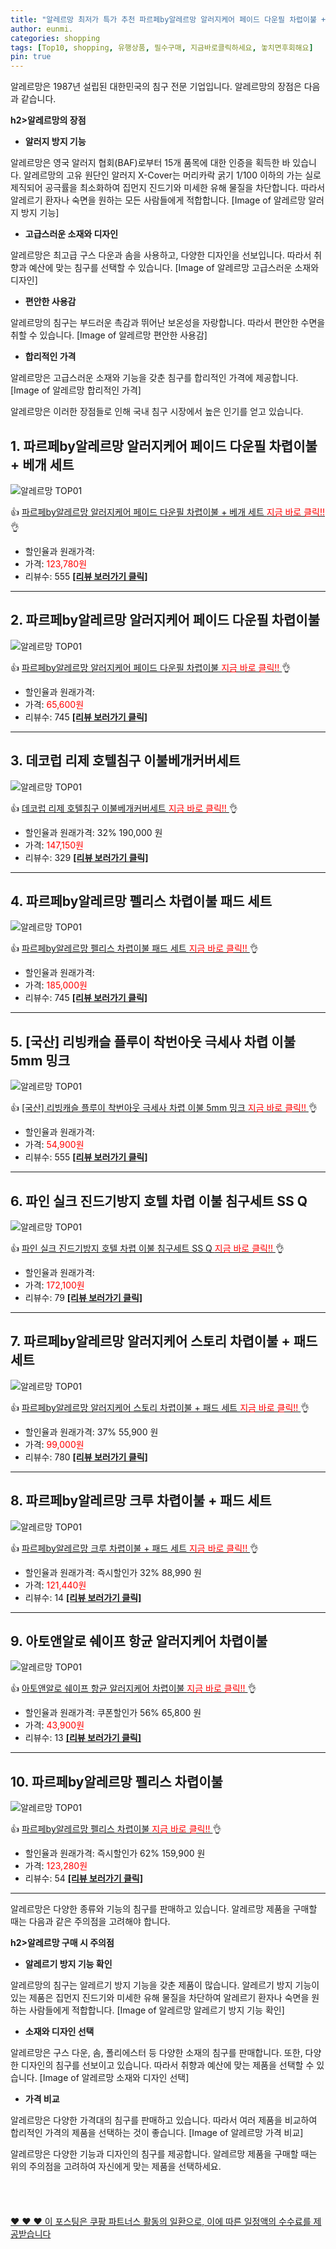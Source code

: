 ```yaml
---
title: "알레르망 최저가 특가 추천 파르페by알레르망 알러지케어 페이드 다운필 차렵이불 + 베개 세트 비교 장점 구매가이드"
author: eunmi.
categories: shopping
tags: [Top10, shopping, 유행상품, 필수구매, 지금바로클릭하세요, 놓치면후회해요]
pin: true
---
```

알레르망은 1987년 설립된 대한민국의 침구 전문 기업입니다. 알레르망의 장점은 다음과 같습니다.

**h2>알레르망의 장점**

* **알러지 방지 기능**

알레르망은 영국 알러지 협회(BAF)로부터 15개 품목에 대한 인증을 획득한 바 있습니다. 알레르망의 고유 원단인 알러지 X-Cover는 머리카락 굵기 1/100 이하의 가는 실로 제직되어 공극률을 최소화하여 집먼지 진드기와 미세한 유해 물질을 차단합니다. 따라서 알레르기 환자나 숙면을 원하는 모든 사람들에게 적합합니다.
[Image of 알레르망 알러지 방지 기능]

* **고급스러운 소재와 디자인**

알레르망은 최고급 구스 다운과 솜을 사용하고, 다양한 디자인을 선보입니다. 따라서 취향과 예산에 맞는 침구를 선택할 수 있습니다.
[Image of 알레르망 고급스러운 소재와 디자인]

* **편안한 사용감**

알레르망의 침구는 부드러운 촉감과 뛰어난 보온성을 자랑합니다. 따라서 편안한 수면을 취할 수 있습니다.
[Image of 알레르망 편안한 사용감]

* **합리적인 가격**

알레르망은 고급스러운 소재와 기능을 갖춘 침구를 합리적인 가격에 제공합니다.
[Image of 알레르망 합리적인 가격]

알레르망은 이러한 장점들로 인해 국내 침구 시장에서 높은 인기를 얻고 있습니다.

   

## 1. 파르페by알레르망 알러지케어 페이드 다운필 차렵이불 + 베개 세트

![알레르망 TOP01](https://thumbnail6.coupangcdn.com/thumbnails/remote/230x230ex/image/retail/images/2023/08/22/18/1/665a2881-f5e4-49fa-92e7-8d90649967c9.jpg)


👍 [파르페by알레르망 알러지케어 페이드 다운필 차렵이불 + 베개 세트 <font color=red> 지금 바로 클릭!! </font> ](https://link.coupang.com/re/AFFSDP?lptag=AF3617701&subid=GithubCoopas&pageKey=7547160350&traceid=V0-153&itemId=19853074756&vendorItemId=86954221507) 👌 


- 할인율과 원래가격: 
- 가격: <span style='color:red'>123,780원</span>
- 리뷰수: 555  [**[리뷰 보러가기 클릭]**](https://link.coupang.com/re/AFFSDP?lptag=AF3617701&subid=GithubCoopas&pageKey=7547160350&traceid=V0-153&itemId=19853074756&vendorItemId=86954221507)

---


   

## 2. 파르페by알레르망 알러지케어 페이드 다운필 차렵이불

![알레르망 TOP01](https://thumbnail10.coupangcdn.com/thumbnails/remote/230x230ex/image/retail/images/2023/08/24/15/0/e59e121b-6b0c-4d90-b4e7-94b3c2a4cf74.jpg)


👍 [파르페by알레르망 알러지케어 페이드 다운필 차렵이불 <font color=red> 지금 바로 클릭!! </font> ](https://link.coupang.com/re/AFFSDP?lptag=AF3617701&subid=GithubCoopas&pageKey=7551574811&traceid=V0-153&itemId=19874550866&vendorItemId=86975202120) 👌 


- 할인율과 원래가격: 
- 가격: <span style='color:red'>65,600원</span>
- 리뷰수: 745  [**[리뷰 보러가기 클릭]**](https://link.coupang.com/re/AFFSDP?lptag=AF3617701&subid=GithubCoopas&pageKey=7551574811&traceid=V0-153&itemId=19874550866&vendorItemId=86975202120)

---


   

## 3. 데코럽 리제 호텔침구 이불베개커버세트

![알레르망 TOP01](https://thumbnail6.coupangcdn.com/thumbnails/remote/230x230ex/image/rs_quotation_api/xhurkq6z/173a1140d72b4857a4f42b2649b3f2da.jpg)


👍 [데코럽 리제 호텔침구 이불베개커버세트 <font color=red> 지금 바로 클릭!! </font> ](https://link.coupang.com/re/AFFSDP?lptag=AF3617701&subid=GithubCoopas&pageKey=7565068601&traceid=V0-153&itemId=19939424778&vendorItemId=87183631101) 👌 


- 할인율과 원래가격: 32%  190,000   원
- 가격: <span style='color:red'>147,150원</span>
- 리뷰수: 329  [**[리뷰 보러가기 클릭]**](https://link.coupang.com/re/AFFSDP?lptag=AF3617701&subid=GithubCoopas&pageKey=7565068601&traceid=V0-153&itemId=19939424778&vendorItemId=87183631101)

---


   

## 4. 파르페by알레르망 펠리스 차렵이불 패드 세트

![알레르망 TOP01](https://thumbnail10.coupangcdn.com/thumbnails/remote/230x230ex/image/retail/images/2023/08/22/17/8/863f91fe-bb7f-4b87-83f2-710fa16f5f20.jpg)


👍 [파르페by알레르망 펠리스 차렵이불 패드 세트 <font color=red> 지금 바로 클릭!! </font> ](https://link.coupang.com/re/AFFSDP?lptag=AF3617701&subid=GithubCoopas&pageKey=7547160385&traceid=V0-153&itemId=19853074901&vendorItemId=86954221637) 👌 


- 할인율과 원래가격: 
- 가격: <span style='color:red'>185,000원</span>
- 리뷰수: 745  [**[리뷰 보러가기 클릭]**](https://link.coupang.com/re/AFFSDP?lptag=AF3617701&subid=GithubCoopas&pageKey=7547160385&traceid=V0-153&itemId=19853074901&vendorItemId=86954221637)

---


   

## 5. [국산] 리빙캐슬 플루이 착번아웃 극세사 차렵 이불 5mm 밍크

![알레르망 TOP01](https://thumbnail7.coupangcdn.com/thumbnails/remote/230x230ex/image/vendor_inventory/fb59/1c8dac018d5fb2f3ce99185213e9c3b68b8fc98f1618f400f52ba8edabc7.jpg)


👍 [[국산] 리빙캐슬 플루이 착번아웃 극세사 차렵 이불 5mm 밍크 <font color=red> 지금 바로 클릭!! </font> ](https://link.coupang.com/re/AFFSDP?lptag=AF3617701&subid=GithubCoopas&pageKey=6928753260&traceid=V0-153&itemId=16758510625&vendorItemId=83939973178) 👌 


- 할인율과 원래가격: 
- 가격: <span style='color:red'>54,900원</span>
- 리뷰수: 555  [**[리뷰 보러가기 클릭]**](https://link.coupang.com/re/AFFSDP?lptag=AF3617701&subid=GithubCoopas&pageKey=6928753260&traceid=V0-153&itemId=16758510625&vendorItemId=83939973178)

---


   

## 6. 파인 실크 진드기방지 호텔 차렵 이불 침구세트 SS Q

![알레르망 TOP01](https://thumbnail7.coupangcdn.com/thumbnails/remote/230x230ex/image/vendor_inventory/53c5/e9b3d45e3ac0ad09231ba38b49659ffaaee64531070271b6fead46fcd711.jpg)


👍 [파인 실크 진드기방지 호텔 차렵 이불 침구세트 SS Q <font color=red> 지금 바로 클릭!! </font> ](https://link.coupang.com/re/AFFSDP?lptag=AF3617701&subid=GithubCoopas&pageKey=5890885413&traceid=V0-153&itemId=10358536642&vendorItemId=77640692275) 👌 


- 할인율과 원래가격: 
- 가격: <span style='color:red'>172,100원</span>
- 리뷰수: 79  [**[리뷰 보러가기 클릭]**](https://link.coupang.com/re/AFFSDP?lptag=AF3617701&subid=GithubCoopas&pageKey=5890885413&traceid=V0-153&itemId=10358536642&vendorItemId=77640692275)

---


   

## 7. 파르페by알레르망 알러지케어 스토리 차렵이불 + 패드 세트

![알레르망 TOP01](https://thumbnail7.coupangcdn.com/thumbnails/remote/230x230ex/image/rs_quotation_api/i98cqxjv/0d85d82e683d44959e09f9bf7030c27f.jpg)


👍 [파르페by알레르망 알러지케어 스토리 차렵이불 + 패드 세트 <font color=red> 지금 바로 클릭!! </font> ](https://link.coupang.com/re/AFFSDP?lptag=AF3617701&subid=GithubCoopas&pageKey=7374402100&traceid=V0-153&itemId=19030773232&vendorItemId=87090318919) 👌 


- 할인율과 원래가격: 37%  55,900   원
- 가격: <span style='color:red'>99,000원</span>
- 리뷰수: 780  [**[리뷰 보러가기 클릭]**](https://link.coupang.com/re/AFFSDP?lptag=AF3617701&subid=GithubCoopas&pageKey=7374402100&traceid=V0-153&itemId=19030773232&vendorItemId=87090318919)

---


   

## 8. 파르페by알레르망 크루 차렵이불 + 패드 세트

![알레르망 TOP01](https://thumbnail8.coupangcdn.com/thumbnails/remote/230x230ex/image/rs_quotation_api/g9qdhjtk/bdfb608a6ea445808d13570c197e4b82.jpg)


👍 [파르페by알레르망 크루 차렵이불 + 패드 세트 <font color=red> 지금 바로 클릭!! </font> ](https://link.coupang.com/re/AFFSDP?lptag=AF3617701&subid=GithubCoopas&pageKey=7576733132&traceid=V0-153&itemId=19992519446&vendorItemId=87090319333) 👌 


- 할인율과 원래가격: 즉시할인가 32%  88,990   원
- 가격: <span style='color:red'>121,440원</span>
- 리뷰수: 14  [**[리뷰 보러가기 클릭]**](https://link.coupang.com/re/AFFSDP?lptag=AF3617701&subid=GithubCoopas&pageKey=7576733132&traceid=V0-153&itemId=19992519446&vendorItemId=87090319333)

---


   

## 9. 아토앤알로 쉐이프 항균 알러지케어 차렵이불

![알레르망 TOP01](https://thumbnail6.coupangcdn.com/thumbnails/remote/230x230ex/image/retail/images/1964231739501266-283e83e2-f32b-4d4a-b3bf-29d6807ca106.jpg)


👍 [아토앤알로 쉐이프 항균 알러지케어 차렵이불 <font color=red> 지금 바로 클릭!! </font> ](https://link.coupang.com/re/AFFSDP?lptag=AF3617701&subid=GithubCoopas&pageKey=1377038462&traceid=V0-153&itemId=2410600285&vendorItemId=70405106568) 👌 


- 할인율과 원래가격: 쿠폰할인가 56%  65,800   원
- 가격: <span style='color:red'>43,900원</span>
- 리뷰수: 13  [**[리뷰 보러가기 클릭]**](https://link.coupang.com/re/AFFSDP?lptag=AF3617701&subid=GithubCoopas&pageKey=1377038462&traceid=V0-153&itemId=2410600285&vendorItemId=70405106568)

---


   

## 10. 파르페by알레르망 펠리스 차렵이불

![알레르망 TOP01](https://thumbnail7.coupangcdn.com/thumbnails/remote/230x230ex/image/rs_quotation_api/ycdgxbyx/4338cb5b396b44019c512e6449d87bf3.jpg)


👍 [파르페by알레르망 펠리스 차렵이불 <font color=red> 지금 바로 클릭!! </font> ](https://link.coupang.com/re/AFFSDP?lptag=AF3617701&subid=GithubCoopas&pageKey=7110085653&traceid=V0-153&itemId=17772095204&vendorItemId=86971774294) 👌 


- 할인율과 원래가격: 즉시할인가 62%  159,900   원
- 가격: <span style='color:red'>123,280원</span>
- 리뷰수: 54  [**[리뷰 보러가기 클릭]**](https://link.coupang.com/re/AFFSDP?lptag=AF3617701&subid=GithubCoopas&pageKey=7110085653&traceid=V0-153&itemId=17772095204&vendorItemId=86971774294)

---
알레르망은 다양한 종류와 기능의 침구를 판매하고 있습니다. 알레르망 제품을 구매할 때는 다음과 같은 주의점을 고려해야 합니다.

**h2>알레르망 구매 시 주의점**

* **알레르기 방지 기능 확인**

알레르망의 침구는 알레르기 방지 기능을 갖춘 제품이 많습니다. 알레르기 방지 기능이 있는 제품은 집먼지 진드기와 미세한 유해 물질을 차단하여 알레르기 환자나 숙면을 원하는 사람들에게 적합합니다.
[Image of 알레르망 알레르기 방지 기능 확인]

* **소재와 디자인 선택**

알레르망은 구스 다운, 솜, 폴리에스터 등 다양한 소재의 침구를 판매합니다. 또한, 다양한 디자인의 침구를 선보이고 있습니다. 따라서 취향과 예산에 맞는 제품을 선택할 수 있습니다.
[Image of 알레르망 소재와 디자인 선택]

* **가격 비교**

알레르망은 다양한 가격대의 침구를 판매하고 있습니다. 따라서 여러 제품을 비교하여 합리적인 가격의 제품을 선택하는 것이 좋습니다.
[Image of 알레르망 가격 비교]

알레르망은 다양한 기능과 디자인의 침구를 제공합니다. 알레르망 제품을 구매할 때는 위의 주의점을 고려하여 자신에게 맞는 제품을 선택하세요.<br><br><br><br><br> [ ❤ ❤ ❤ 이 포스팅은 쿠팡 파트너스 활동의 일환으로, 이에 따른 일정액의 수수료를 제공받습니다](https://link.coupang.com/a/bcEFyh)